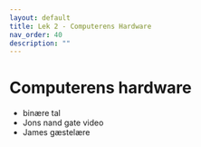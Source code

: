 ```yaml
---
layout: default
title: Lek 2 - Computerens Hardware 
nav_order: 40
description: ""
---
```

# Computerens hardware

* binære tal
* Jons nand gate video
* James gæstelære


